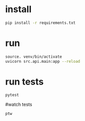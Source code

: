 # install

```bash
pip install -r requirements.txt
```

# run

```bash
source. venv/bin/activate
uvicorn src.api.main:app --reload
```

# run tests
```
pytest
```
#watch tests
```
ptw
```